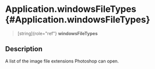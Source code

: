 Application.windowsFileTypes {#Application.windowsFileTypes}
============================

> [string]{role="ref"} **windowsFileTypes**

Description
-----------

A list of the image file extensions Photoshop can open.
